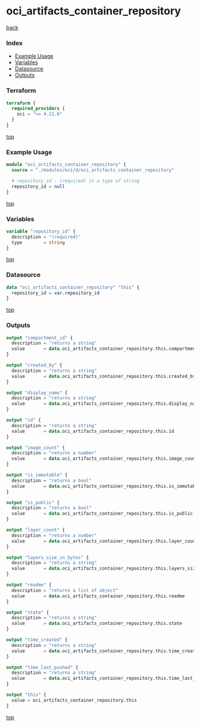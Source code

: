 # oci_artifacts_container_repository

[back](../oci.md)

### Index

- [Example Usage](#example-usage)
- [Variables](#variables)
- [Datasource](#datasource)
- [Outputs](#outputs)

### Terraform

```terraform
terraform {
  required_providers {
    oci = ">= 4.21.0"
  }
}
```

[top](#index)

### Example Usage

```terraform
module "oci_artifacts_container_repository" {
  source = "./modules/oci/d/oci_artifacts_container_repository"

  # repository_id - (required) is a type of string
  repository_id = null
}
```

[top](#index)

### Variables

```terraform
variable "repository_id" {
  description = "(required)"
  type        = string
}
```

[top](#index)

### Datasource

```terraform
data "oci_artifacts_container_repository" "this" {
  repository_id = var.repository_id
}
```

[top](#index)

### Outputs

```terraform
output "compartment_id" {
  description = "returns a string"
  value       = data.oci_artifacts_container_repository.this.compartment_id
}

output "created_by" {
  description = "returns a string"
  value       = data.oci_artifacts_container_repository.this.created_by
}

output "display_name" {
  description = "returns a string"
  value       = data.oci_artifacts_container_repository.this.display_name
}

output "id" {
  description = "returns a string"
  value       = data.oci_artifacts_container_repository.this.id
}

output "image_count" {
  description = "returns a number"
  value       = data.oci_artifacts_container_repository.this.image_count
}

output "is_immutable" {
  description = "returns a bool"
  value       = data.oci_artifacts_container_repository.this.is_immutable
}

output "is_public" {
  description = "returns a bool"
  value       = data.oci_artifacts_container_repository.this.is_public
}

output "layer_count" {
  description = "returns a number"
  value       = data.oci_artifacts_container_repository.this.layer_count
}

output "layers_size_in_bytes" {
  description = "returns a string"
  value       = data.oci_artifacts_container_repository.this.layers_size_in_bytes
}

output "readme" {
  description = "returns a list of object"
  value       = data.oci_artifacts_container_repository.this.readme
}

output "state" {
  description = "returns a string"
  value       = data.oci_artifacts_container_repository.this.state
}

output "time_created" {
  description = "returns a string"
  value       = data.oci_artifacts_container_repository.this.time_created
}

output "time_last_pushed" {
  description = "returns a string"
  value       = data.oci_artifacts_container_repository.this.time_last_pushed
}

output "this" {
  value = oci_artifacts_container_repository.this
}
```

[top](#index)